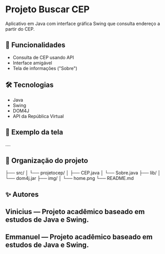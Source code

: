 # Projeto Buscar CEP

Aplicativo em Java com interface gráfica Swing que consulta endereço a partir do CEP.

## 🚀 Funcionalidades

- Consulta de CEP usando API
- Interface amigável
- Tela de informações ("Sobre")

## 🛠 Tecnologias

- Java
- Swing
- DOM4J
- API da República Virtual

## 📸 Exemplo da tela
....

## 📂 Organização do projeto
├── src/ │ └── projetocep/ │ ├── CEP.java │ └── Sobre.java ├── lib/ │ └── dom4j.jar ├── img/ │ └── home.png └── README.md
## ✨ Autores

## Vinicius — Projeto acadêmico baseado em estudos de Java e Swing.


## Emmanuel — Projeto acadêmico baseado em estudos de Java e Swing.
